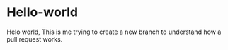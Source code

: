 # Hello-world
 Helo world, This is me trying to create a new branch to understand how a pull request works.
